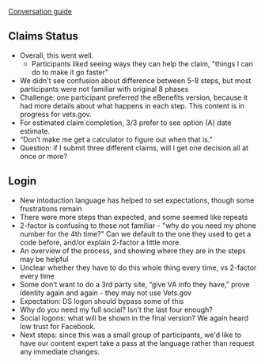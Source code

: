 [Conversation guide](https://github.com/department-of-veterans-affairs/sunsets-team/blob/master/track-claim-status/design-documents/research/usability-testing_10-20-2016.md)

## Claims Status
- Overall, this went well.
  - Participants liked seeing ways they can help the claim, "things I can do to make it go faster"
- We didn't see confusion about difference between 5-8 steps, but most participants were not familiar with original 8 phases
 - Challenge: one participant preferred the eBenefits version, because it had more details about what happens in each step. This content is in progress for vets.gov.
- For estimated claim completion, 3/3 prefer to see option (A) date estimate.
 - “Don’t make me get a calculator to figure out when that is.”
 - Question: if I submit three different claims, will I get one decision all at once or more?

## Login
- New intoduction language has helped to set expectations, though some frustrations remain
 - There were more steps than expected, and some seemed like repeats
 - 2-factor is confusing to those not familiar - "why do you need my phone number for the 4th time?" Can we default to the one they used to get a code before, and/or explain 2-factor a little more.
 - An overview of the process, and showing where they are in the steps may be helpful
 - Unclear whether they have to do this whole thing every time, vs 2-factor every time
- Some don’t want to do a 3rd party site, “give VA info they have,” prove identity again and again - they may not use Vets.gov
 - Expectation: DS logon should bypass some of this
 - Why do you need my full social? Isn't the last four enough?
 - Social logons: what will be shown in the final version? We again heard low trust for Facebook.
- Next steps: since this was a small group of participants, we'd like to have our content expert take a pass at the language rather than request any immediate changes.













